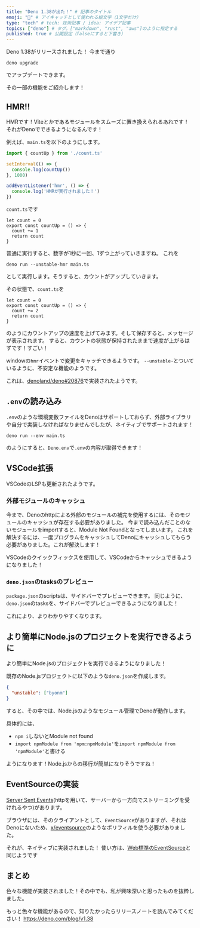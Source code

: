 ```yaml
---
title: "Deno 1.38が出た！" # 記事のタイトル
emoji: "🦕" # アイキャッチとして使われる絵文字（1文字だけ）
type: "tech" # tech: 技術記事 / idea: アイデア記事
topics: ["deno"] # タグ。["markdown", "rust", "aws"]のように指定する
published: true # 公開設定（falseにすると下書き）
---
```

Deno 1.38がリリースされました！
今まで通り
```shell
deno upgrade
```
でアップデートできます。

その一部の機能をご紹介します！

## HMR!!
HMRです！Viteとかであるモジュールをスムーズに置き換えられるあれです！
それがDenoでできるようになるんです！

例えば、`main.ts`を以下のようにします。
```ts
import { countUp } from './count.ts'

setInterval(() => {
  console.log(countUp())
}, 1000)

addEventListener('hmr', () => {
  console.log('HMRが実行されました！')
})
```
`count.ts`です
```
let count = 0
export const countUp = () => {
  count += 1
  return count
}
```
普通に実行すると、数字が1秒に一回、1ずつ上がっていきますね。
これを
```shell
deno run --unstable-hmr main.ts
```
として実行します。そうすると、カウントがアップしていきます。

その状態で、`count.ts`を
```
let count = 0
export const countUp = () => {
  count += 2
  return count
}
```
のようにカウントアップの速度を上げてみます。そして保存すると、メッセージが表示されます。
すると、カウントの状態が保持されたままで速度が上がるはずです！すごい！

windowの`hmr`イベントで変更をキャッチできるようです。
`--unstable-`とついているように、不安定な機能のようです。

これは、[denoland/deno#20876](https://github.com/denoland/deno/pull/20876)で実装されたようです。

## `.env`の読み込み
`.env`のような環境変数ファイルをDenoはサポートしておらず、外部ライブラリや自分で実装しなければなりませんでしたが、ネイティブでサポートされます！
```shell
deno run --env main.ts
```
のようにすると、`Deno.env`で`.env`の内容が取得できます！

## VSCode拡張
VSCodeのLSPも更新されたようです。
### 外部モジュールのキャッシュ
今まで、Denoのhttpによる外部のモジュールの補完を使用するには、そのモジュールのキャッシュが存在する必要がありました。
今まで読み込んだことのないモジュールをimportすると、Module Not Foundとなってしまいます。
これを解決するには、一度プログラムをキャッシュしてDenoにキャッシュしてもらう必要がありました。これが解決します！

VSCodeのクイックフィックスを使用して、VSCodeからキャッシュできるようになりました！
### `deno.json`のtasksのプレビュー
`package.json`のscriptsは、サイドバーでプレビューできます。
同じように、`deno.json`のtasksを、サイドバーでプレビューできるようになりました！

これにより、よりわかりやすくなります。

## より簡単にNode.jsのプロジェクトを実行できるように
より簡単にNode.jsのプロジェクトを実行できるようになりました！

既存のNode.jsプロジェクトに以下のような`deno.json`を作成します。
```json
{
  "unstable": ["byonm"]
}
```
すると、その中では、Node.jsのようなモジュール管理でDenoが動作します。

具体的には、
- `npm i`しないとModule not found
- `import npmModule from 'npm:npmModule'`を`import npmModule from 'npmModule'`と書ける

ようになります！Node.jsからの移行が簡単になりそうですね！

## EventSourceの実装
[Server Sent Events](https://developer.mozilla.org/ja/docs/Web/API/Server-sent_events/Using_server-sent_events)(httpを用いて、サーバーから一方向でストリーミングを受けれるやつ)があります。

ブラウザには、そのクライアントとして、`EventSource`がありますが、それはDenoにないため、[x/eventsource](https://deno.land/x/eventsource)のようなポリフィルを使う必要がありました。

それが、ネイティブに実装されました！
使い方は、[Web標準のEventSource](https://developer.mozilla.org/ja/docs/Web/API/EventSource)と同じようです

## まとめ
色々な機能が実装されました！その中でも、私が興味深いと思ったものを抜粋しました。

もっと色々な機能があるので、知りたかったらリリースノートを読んでみてください！
https://deno.com/blog/v1.38

